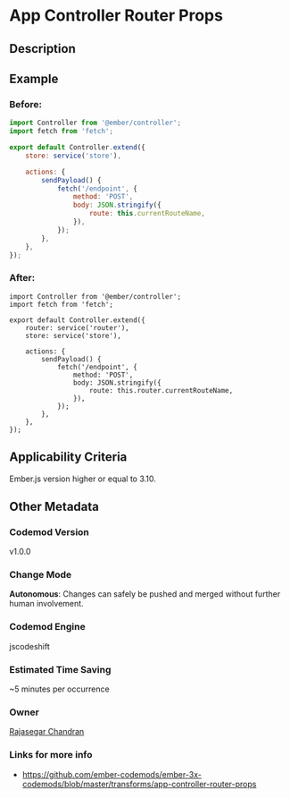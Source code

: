 # App Controller Router Props

## Description

## Example

### Before:

```jsx
import Controller from '@ember/controller';
import fetch from 'fetch';

export default Controller.extend({
	store: service('store'),

	actions: {
		sendPayload() {
			fetch('/endpoint', {
				method: 'POST',
				body: JSON.stringify({
					route: this.currentRouteName,
				}),
			});
		},
	},
});
```

### After:

```tsx
import Controller from '@ember/controller';
import fetch from 'fetch';

export default Controller.extend({
	router: service('router'),
	store: service('store'),

	actions: {
		sendPayload() {
			fetch('/endpoint', {
				method: 'POST',
				body: JSON.stringify({
					route: this.router.currentRouteName,
				}),
			});
		},
	},
});
```

## Applicability Criteria

Ember.js version higher or equal to 3.10.

## Other Metadata

### Codemod Version

v1.0.0

### Change Mode

**Autonomous**: Changes can safely be pushed and merged without further human involvement.

### **Codemod Engine**

jscodeshift

### Estimated Time Saving

~5 minutes per occurrence

### Owner

[Rajasegar Chandran](https://github.com/rajasegar)

### Links for more info

-   https://github.com/ember-codemods/ember-3x-codemods/blob/master/transforms/app-controller-router-props

